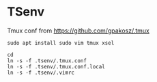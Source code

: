 # TSenv 


Tmux conf from https://github.com/gpakosz/.tmux

    sudo apt install sudo vim tmux xsel 

	cd
	ln -s -f .tsenv/.tmux.conf
	ln -s -f .tsenv/.tmux.conf.local
	ln -s -f .tsenv/.vimrc


